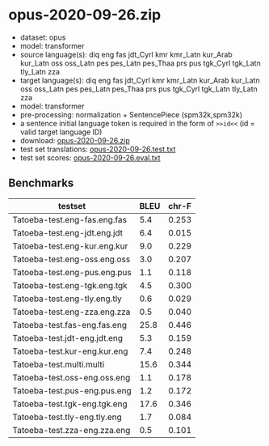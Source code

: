 # opus-2020-09-26.zip

* dataset: opus
* model: transformer
* source language(s): diq eng fas jdt_Cyrl kmr kmr_Latn kur_Arab kur_Latn oss oss_Latn pes pes_Latn pes_Thaa prs pus tgk_Cyrl tgk_Latn tly_Latn zza
* target language(s): diq eng fas jdt_Cyrl kmr kmr_Latn kur_Arab kur_Latn oss oss_Latn pes pes_Latn pes_Thaa prs pus tgk_Cyrl tgk_Latn tly_Latn zza
* model: transformer
* pre-processing: normalization + SentencePiece (spm32k,spm32k)
* a sentence initial language token is required in the form of `>>id<<` (id = valid target language ID)
* download: [opus-2020-09-26.zip](https://object.pouta.csc.fi/Tatoeba-MT-models/ira-ira/opus-2020-09-26.zip)
* test set translations: [opus-2020-09-26.test.txt](https://object.pouta.csc.fi/Tatoeba-MT-models/ira-ira/opus-2020-09-26.test.txt)
* test set scores: [opus-2020-09-26.eval.txt](https://object.pouta.csc.fi/Tatoeba-MT-models/ira-ira/opus-2020-09-26.eval.txt)

## Benchmarks

| testset               | BLEU  | chr-F |
|-----------------------|-------|-------|
| Tatoeba-test.eng-fas.eng.fas 	| 5.4 	| 0.253 |
| Tatoeba-test.eng-jdt.eng.jdt 	| 6.4 	| 0.015 |
| Tatoeba-test.eng-kur.eng.kur 	| 9.0 	| 0.229 |
| Tatoeba-test.eng-oss.eng.oss 	| 3.0 	| 0.207 |
| Tatoeba-test.eng-pus.eng.pus 	| 1.1 	| 0.118 |
| Tatoeba-test.eng-tgk.eng.tgk 	| 4.5 	| 0.300 |
| Tatoeba-test.eng-tly.eng.tly 	| 0.6 	| 0.029 |
| Tatoeba-test.eng-zza.eng.zza 	| 0.5 	| 0.040 |
| Tatoeba-test.fas-eng.fas.eng 	| 25.8 	| 0.446 |
| Tatoeba-test.jdt-eng.jdt.eng 	| 5.3 	| 0.159 |
| Tatoeba-test.kur-eng.kur.eng 	| 7.4 	| 0.248 |
| Tatoeba-test.multi.multi 	| 15.6 	| 0.344 |
| Tatoeba-test.oss-eng.oss.eng 	| 1.1 	| 0.178 |
| Tatoeba-test.pus-eng.pus.eng 	| 1.2 	| 0.172 |
| Tatoeba-test.tgk-eng.tgk.eng 	| 17.6 	| 0.346 |
| Tatoeba-test.tly-eng.tly.eng 	| 1.7 	| 0.084 |
| Tatoeba-test.zza-eng.zza.eng 	| 0.5 	| 0.101 |

